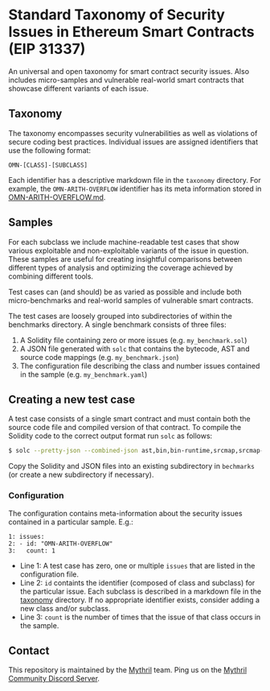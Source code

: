 # Standard Taxonomy of Security Issues in Ethereum Smart Contracts (EIP 31337)

An universal and open taxonomy for smart contract security issues. Also includes micro-samples and vulnerable real-world smart contracts that showcase different variants of each issue.

## Taxonomy

The taxonomy encompasses security vulnerabilities as well as violations of secure coding best practices. Individual issues are assigned identifiers that use the following format: 

```
OMN-[CLASS]-[SUBCLASS]
```

Each identifier has a descriptive markdown file in the `taxonomy` directory. For example, the `OMN-ARITH-OVERFLOW` identifier has its meta information stored in [OMN-ARITH-OVERFLOW.md](./taxonomy/OMN-ARITH-OVERFLOW.md).

## Samples

For each subclass we include machine-readable test cases that show various exploitable and non-exploitable variants of the issue in question. These samples are useful for creating insightful comparisons between different types of analysis and optimizing the coverage achieved by combining different tools.

Test cases can (and should) be as varied as possible and include both micro-benchmarks and real-world samples of vulnerable smart contracts.

The test cases are loosely grouped into subdirectories of within the benchmarks directory. A single benchmark consists of three files:

1. A Solidity file containing zero or more issues (e.g. `my_benchmark.sol`)
2. A JSON file generated with `solc` that contains the bytecode, AST and source code mappings (e.g. `my_benchmark.json`)
3. The configuration file describing the class and number issues contained in the sample (e.g. `my_benchmark.yaml`)

## Creating a new test case

A test case consists of a single smart contract and must contain both the source code file and compiled version of that contract. To compile the Solidity code to the correct output format run `solc` as follows:


```bash
$ solc --pretty-json --combined-json ast,bin,bin-runtime,srcmap,srcmap-runtime my_benchmark.sol > my_benchmark.json
```

Copy the Solidity and JSON files into an existing subdirectory in `bechmarks` (or create a new subdirectory if necessary). 

### Configuration

The configuration contains meta-information about the security issues contained in a particular sample. E.g.:

```
1: issues:
2: - id: "OMN-ARITH-OVERFLOW"
3:   count: 1
```

- Line 1: A test case has zero, one or multiple `issues` that are listed in the configuration file.
- Line 2: `id` containts the identifier (composed of class and subclass) for the particular issue. Each subclass is described in a markdown file in the [taxonomy](./taxonomy) directory. If no appropriate identifier exists, consider adding a new class and/or subclass.
- Line 3: `count` is the number of times that the issue of that class occurs in the sample.

## Contact

This repository is maintained by the [Mythril](https://mythril.ai) team. Ping us on the [Mythril Community Discord Server](https://discord.gg/kktn8Wt).

